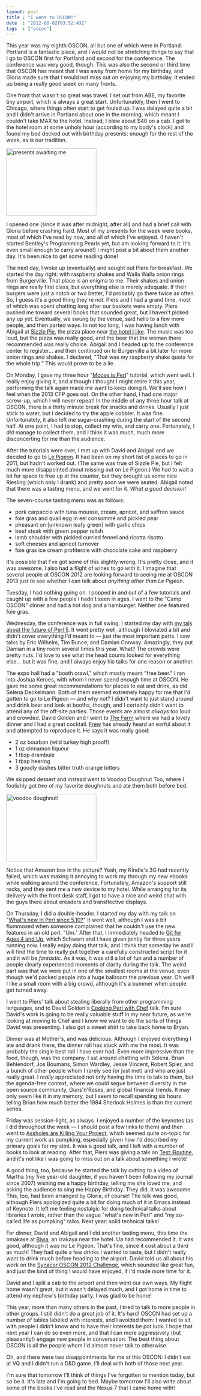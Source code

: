 ```yaml
---
layout: post
title : "I went to OSCON!"
date  : "2012-08-02T03:52:43Z"
tags  : ["oscon"]
---
```

This year was my eighth OSCON, all but one of which were in Portland.  Portland
is a fantastic place, and I would not be stretching things to say that I go to
OSCON first for Portland and second for the conference.  The conference was
very good, though.  This was also the second or third time that OSCON has meant
that I was away from home for my birthday, and Gloria made sure that I would
not miss out on enjoying my birthday.  It ended up being a really good week on
many fronts.

One front that wasn't so great was travel.  I set out from ABE, my favorite
tiny airport, which is always a great start.  Unfortunately, then I went to
Chicago, where things often start to get fouled up.  I was delayed quite a bit
and I didn't arrive in Portland about one in the morning, which meant I
couldn't take MAX to the hotel.  Instead, I blew about $40 on a cab.  I got to
the hotel room at some unholy hour (according to my body's clock) and found my
bed decked out with birthday presents: enough for the rest of the week, as is
our tradition.

<a href="http://www.flickr.com/photos/rjbs/7623785982/" title="presents
awaiting me by rjbs, on Flickr"><img
src="http://farm9.staticflickr.com/8289/7623785982_1c115f5dd1_m.jpg"
width="240" height="180" alt="presents awaiting me"></a>

I opened one (since it was after midnight, after all) and had a brief call with
Gloria before crashing hard.  Most of my presents for the week were books, most
of which I've read by now, and all of which I've enjoyed.  (I haven't started
Bentley's Programming Pearls yet, but am looking forward to it.  It's even
small enough to carry around!)  I might post a bit about them another day.
It's been nice to get some reading done!

The next day, I woke up (eventually) and sought out Piers for breakfast.  We
started the day right:  with raspberry shakes and Walla Walla onion rings from
Burgerville.  That place is an enigma to me.  Their shakes and onion rings are
really first class, but everything else is merely adequate.  If their burgers
were just a notch or two better, I'd probably go there twice as often.  So, I
guess it's a good thing they're not.  Piers and I had a grand time, most of
which was spent chatting long after our baskets were empty.  Piers pushed me
toward several books that sounded great, but I haven't picked any up yet.
Eventually, we swung by the venue, said hello to a few more people, and then
parted ways.  In not too long, I was having lunch with Abigail at [Sizzle
Pie](http://www.sizzlepie.com/), the pizza place near [the hotel I
like](http://www.jupiterhotel.com/).  The music was too loud, but the pizza was
really good, and the beer that the woman there recommended was really choice.
Abigail and I headed up to the conference center to register... and then
continued on to Burgerville a bit later for more onion rings and shakes.  I
declared, "That was my raspberry shake quota for the whole trip."  This would
prove to be a lie.

On Monday, I gave my three hour "[Moose is
Perl](http://rjbs.manxome.org/talks/moose/)" tutorial, which went well.  I
really enjoy giving it, and although I thought I might retire it this year,
performing the talk again made me want to keep doing it.  We'll see how I feel
when the 2013 CFP goes out.  On the other hand, I had one major screw-up, which
I will never repeat!  In the middle of any three hour talk at OSCON, there is a
thirty minute break for snacks and drinks.  Usually I just stick to water, but
I decided to try the apple cobbler.  It was fine.  Unfortunately, it also left
me sugar-crashing during the start of the second half.  At one point, I had to
stop, collect my wits, and carry one.  Fortunately, I *did* manage to collect
them, and I think it was much, much more disconcerting for me than the
audience.

After the tutorials were over, I met up with David and Abigail and we decided
to go to [Le Pigeon](http://lepigeon.com/).  It had been on my short list of
places to go in 2011, but hadn't worked out.  (The same was true of Sizzle Pie,
but I felt much more disappointed about missing out on Le Pigeon.)  We had to
wait a bit for space to free up at the counter, but they brought us some nice
Riesling (which only I drank) and pretty soon we were seated.  Abigail noted
that there was a tasting menu, and we went for it.  *What a good decision!*

The seven-course tasting menu was as follows:

* pork carpaccio with tuna mousse, cream, apricot, and saffron sauce
* foie gras and quail egg in eel consommé and pickled pear
* pheasant on [unknown leafy green] with garlic chips
* beef steak with green pepper relish
* lamb shoulder with pickled curried fennel and ricotta risotto
* soft cheeses and apricot turnover
* foie gras ice cream profiterole with chocolate cake and raspberry

It's possible that I've got some of this slightly wrong.  It's pretty close,
and it was awesome.  I also had a flight of wines to go with it.  I imagine
that several people at OSCON 2012 are looking forward to seeing me at OSCON
2013 just to see whether I can talk about *anything other than Le Pigeon*.

Tuesday, I had nothing going on.  I popped in and out of a few tutorials and
caught up with a few people I hadn't seen in ages.  I went to the "Camp OSCON"
dinner and had a hot dog and a hamburger.  Neither one featured foie gras.

Wednesday, the conference was in full swing.  I started my day with [my talk
about the future of Perl
5](http://www.slideshare.net/rjbs/perl-5-today-tomorrow-and-christmas).  It
went pretty well, although I bloviated a bit and didn't cover everything I'd
meant to — just the most important parts.  I saw talks by Eric Wilhelm, Tim
Bunce, and Damian Conway.  Amazingly, they put Damian in a tiny room several
times this year.  What?  The crowds were pretty nuts.  I'd love to see what the
head counts looked for everything else... but it was fine, and I always enjoy
his talks for one reason or another.

The expo hall had a "booth crawl," which mostly meant "free beer."  I ran into
Joshua Keroes, with whom I never spend enough time at OSCON.  He gave me some
great recommendations for places to eat and drink, as did Selena Deckelmann.
Both of them seemed extremely happy for me that I'd gotten to go to Le Pigeon —
and why not?  I didn't want to just stand around and drink beer and look at
booths, though, and I certainly didn't want to attend any of the off-site
parties.  Those events are almost *always* too loud and crowded.  David Golden
and I went to [The Farm](http://www.thefarmcafe.com/) where we had a lovely
dinner and I had a great cocktail.  [Frew](http://blog.afoolishmanifesto.com/)
has already heard an earful about it and attempted to reproduce it.  He says it
was really good:

* 2 oz bourbon (wild turkey high proof!)
* 1 oz cinnamon liqueur
* 1 tbsp drambuie
* 1 tbsp heering
* 3 goodly dashes bitter truth orange bitters

We skipped dessert and instead went to Voodoo Doughnut Too, where I foolishly
got *two* of my favorite doughnuts and ate them both before bed.

<a href="http://www.flickr.com/photos/rjbs/7623745768/" title="voodoo doughnut!
by rjbs, on Flickr"><img
src="http://farm9.staticflickr.com/8159/7623745768_5645845453_m.jpg"
width="240" height="180" alt="voodoo doughnut!"></a>

Notice that Amazon box in the picture?  Yeah, my Kindle's 3G had recently
failed, which was making it annoying to work my through my new ebooks while
walking around the conference.  Fortunately, Amazon's support still rocks, and
they sent me a new device to my hotel.  While arranging for its delivery with
the front desk staff, I got to have a nice and weird chat with the guys there
about ereaders and transflective displays.

On Thursday, I did a double-header.  I started my day with my talk on "[What's
new in Perl since
5.10?](http://www.slideshare.net/rjbs/whats-new-in-perl-v510-v516)"  It went
well, although I was a bit flummoxed when someone complained that he couldn't
use the new features in an old perl.  "Um."  After that, I immediately headed
to [Git for Ages 4 and
Up](http://www.oscon.com/oscon2012/public/schedule/detail/24380), which Schwern
and I have given jointly for three years running now.  I really enjoy doing
that talk, and I think that someday he and I will find the time to really put
together a carefully constructed script for it and it will be *fantastic*.  As
it was, it was still a lot of fun and a number of people clearly experienced
moments of clarity during the talk.  The weird part was that we were put in one
of the smallest rooms at the venue, even though we'd packed people into a huge
ballroom the previous year.  Oh well!  I like a small room with a big crowd,
although it's a bummer when people get turned away.

I went to Piers' talk about stealing liberally from other programming
languages, and to David Golden's [Cooking Perl with
Chef](http://www.oscon.com/oscon2012/public/schedule/detail/23885) talk.  I'm
sure David's work is going to be really valuable stuff in my near future, as
we're looking at moving to Chef and I know we want to do the sorts of things
David was presenting.  I also got a sweet shirt to take back home to Bryan.

Dinner was at Mother's, and was delicious.  Although I enjoyed everything I ate
and drank there, the dinner roll has stuck with me the most.  It was probably
the single best roll I have ever had.  Even more impressive than the food,
though, was the company.  I sat around chatting with Selena, Brian Behlendorf,
Jos Boumans, Simon Wardley, Jesse Vincent, Robert Spier, and a bunch of other
people whom I rarely see (or just met) and who are just really great.  I
*really* appreciated not only having the time to talk to them, but the
agenda-free context, where we could segue between diversity in the open source
community, Guns'n'Roses, and global financial trends.  It may only seem like it
in my memory, but I seem to recall spending six hours telling Brian how much
better the 1984 Sherlock Holmes is than the current series.

Friday was session-light, as always.  I enjoyed a number of the keynotes (as I
did throughout the week — I should post a few links to them) and then went to
[Assholes are Killing Your
Project](http://www.oscon.com/oscon2012/public/schedule/detail/24297), which
seemed quite on-topic for my current work as pumpking, especially given how I'd
described my primary goals for my stint.  It was a good talk, and I left with a
number of books to look at reading.  After that, Piers was giving a talk on
[Test::Routine](https://metacpan.org/module/Test::Routine::Manual::Demo), and
it's not like I was going to miss out on a talk about something I wrote!

A good thing, too, because he started the talk by cutting to a video of Martha
(my five year-old daughter, if you haven't been following my journal since
2007) wishing me a happy birthday, telling me she loved me, and asking the
audience to sing me Happy Birthday.  They did.  It was awesome.  This, too, had
been arranged by Gloria, of course!  The talk was good, although Piers
apologized quite a bit for doing much of it in Emacs instead of Keynote.  It
left me feeling nostalgic for doing technical talks about libraries I wrote,
rather than the vague "what's new in Perl" and "my so-called life as pumpking"
talks.  Next year:  solid technical talks!

For dinner, David and Abigail and I did another tasting menu, this time the
omakase at [Biwa](http://biwarestaurant.com/), an izakaya near the hotel.
Ua had recommended it.  It was good, although it was no Le Pigeon.  That's
fine, since it cost about a third as much!  They had quite a few drinks I
wanted to taste, but I didn't really want to drink much before heading to the
airport.  David told us all about his work on the [Synacor OSCON 2012
Challenge](https://challenge.synacor.com/), which sounded like great fun, and
just the kind of thing I would have enjoyed, if I'd made more time for it.

David and I split a cab to the airport and then went our own ways.  My flight
home wasn't great, but it wasn't delayed much, and I got home in time to attend
my nephew's birthday party.  I was glad to be home!

This year, more than many others in the past, I tried to talk to more people in
other groups.  I still didn't do a great job of it.  It's hard!  OSCON had set
up a number of tables labeled with interests, and I avoided them:  I wanted to
sit with people I didn't know and to have their interests be pot luck.  I hope
that next year I can do so even more, and that I can more aggressively (but
pleasantly!) engage new people in conversation.  The best thing about OSCON is
all the people whom I'd almost never talk to otherwise.

Oh, and there were two disappointments for me at this OSCON:  I didn't eat at
VQ and I didn't run a D&D game.  I'll deal with both of those next year.

I'm sure that tomorrow I'll think of things I've forgotten to mention today,
but so be it.  It's late and I'm going to bed.  Maybe tomorrow I'll also write
about some of the books I've read and the Nexus 7 that I came home with!

